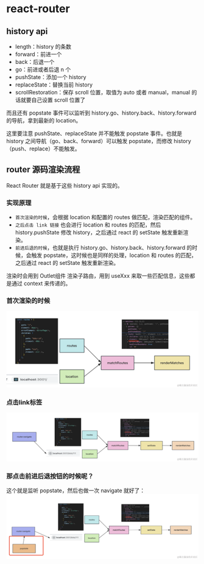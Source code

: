 # react-router

## history api
- length：history 的条数
- forward：前进一个
- back：后退一个
- go：前进或者后退 n 个
- pushState：添加一个 history
- replaceState：替换当前 history
- scrollRestoration：保存 scroll 位置，取值为 auto 或者 manual，manual 的话就要自己设置 scroll 位置了

而且还有 popstate 事件可以监听到 history.go、history.back、history.forward 的导航，拿到最新的 location。

这里要注意 pushState、replaceState 并不能触发 popstate 事件。也就是 history 之间导航（go、back、forward）可以触发 popstate，而修改 history （push、replace）不能触发。




## router 源码渲染流程
React Router 就是基于这些 history api 实现的。

### 实现原理
- `首次渲染的时候`，会根据 location 和配置的 routes 做匹配，渲染匹配的组件。
- `之后点击 link 链接` 也会进行 location 和 routes 的匹配，然后 history.pushState 修改 history，之后通过 react 的 setState 触发重新渲染。
- `前进后退的时候`，也就是执行 history.go、history.back、history.forward 的时候，会触发 popstate，这时候也是同样的处理，location 和 routes 的匹配，之后通过 react 的 setState 触发重新渲染。

渲染时会用到 Outlet组件 渲染子路由，用到 useXxx 来取一些匹配信息，这些都是通过 context 来传递的。


### 首次渲染的时候
![首次渲染的时候](./src/assets/router-1.png)


### 点击link标签
![点击link标签](./src/assets/router-2.png)


### 那点击前进后退按钮的时候呢？
这个就是监听 popstate，然后也做一次 navigate 就好了：
![popstate](./src/assets/router-3.png)
